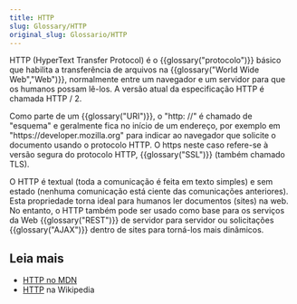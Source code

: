 ```yaml
---
title: HTTP
slug: Glossary/HTTP
original_slug: Glossario/HTTP
---
```


HTTP (HyperText Transfer Protocol) é o {{glossary("protocolo")}} básico que habilita a transferência de arquivos na {{glossary("World Wide Web","Web")}}, normalmente entre um navegador e um servidor para que os humanos possam lê-los. A versão atual da especificação HTTP é chamada HTTP / 2.

Como parte de um {{glossary("URI")}}, o "http: //" é chamado de "esquema" e geralmente fica no início de um endereço, por exemplo em "https\://developer.mozilla.org" para indicar ao navegador que solicite o documento usando o protocolo HTTP. O https neste caso refere-se à versão segura do protocolo HTTP, {{glossary("SSL")}} (também chamado TLS).

O HTTP é textual (toda a comunicação é feita em texto simples) e sem estado (nenhuma comunicação está ciente das comunicações anteriores). Esta propriedade torna ideal para humanos ler documentos (sites) na web. No entanto, o HTTP também pode ser usado como base para os serviços da Web {{glossary("REST")}} de servidor para servidor ou solicitações {{glossary("AJAX")}} dentro de sites para torná-los mais dinâmicos.

## Leia mais

- [HTTP no MDN](/pt-BR/docs/Web/HTTP)
- [HTTP](https://pt.wikipedia.org/wiki/Hypertext_Transfer_Protocol) na Wikipedia
